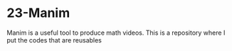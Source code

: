 # 23-Manim
Manim is a useful tool to produce math videos. This is a repository where I put the codes that are reusables